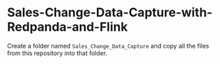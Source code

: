 # Sales-Change-Data-Capture-with-Redpanda-and-Flink

Create a folder named `Sales_Change_Data_Capture` and copy all the files from this repository into that folder. 

